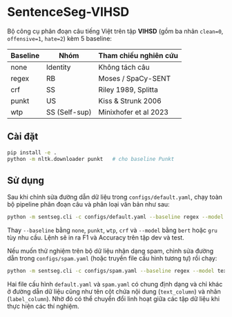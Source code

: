 # SentenceSeg-VIHSD

Bộ công cụ phân đoạn câu tiếng Việt trên tập **VIHSD** (gồm ba nhãn `clean=0`, `offensive=1`, `hate=2`) kèm 5 baseline:

| Baseline         | Nhóm        | Tham chiếu nghiên cứu         |
|------------------|--------------|-----------------------------------------|
| none             | Identity     | Không tách câu                         |
| regex            | RB           | Moses / SpaCy-SENT                      |
| crf              | SS           | Riley 1989, Splitta                     |
| punkt            | US           | Kiss & Strunk 2006                      |
| wtp              | SS (Self-sup)| Minixhofer et al 2023                   |


## Cài đặt

```bash
pip install -e .
python -m nltk.downloader punkt   # cho baseline Punkt
```

## Sử dụng

Sau khi chỉnh sửa đường dẫn dữ liệu trong `configs/default.yaml`, chạy toàn bộ pipeline phân đoạn câu và phân loại văn bản như sau:
```bash
python -m sentseg.cli -c configs/default.yaml --baseline regex --model textcnn
```

Thay `--baseline` bằng `none`, `punkt`, `wtp`, `crf` và `--model` bằng `bert` hoặc `gru` tùy nhu cầu. Lệnh sẽ in ra F1 và Accuracy trên tập dev và test.

Nếu muốn thử nghiệm trên bộ dữ liệu nhận dạng spam, chỉnh sửa đường dẫn trong
`configs/spam.yaml` (hoặc truyền file cấu hình tương tự) rồi chạy:

```bash
python -m sentseg.cli -c configs/spam.yaml --baseline regex --model textcnn
```

Hai file cấu hình `default.yaml` và `spam.yaml` có chung định dạng và chỉ khác ở
đường dẫn dữ liệu cũng như tên cột chứa nội dung (`text_column`) và nhãn
(`label_column`). Nhờ đó có thể chuyển đổi linh hoạt giữa các tập dữ liệu khi
thực hiện các thí nghiệm.



